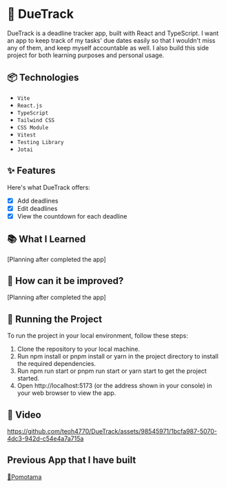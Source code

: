 # 📅 DueTrack

DueTrack is a deadline tracker app, built with React and TypeScript. I want an app to keep track of my tasks' due dates easily so that I wouldn't miss any of them, and keep myself accountable as well. I also build this side project for both learning purposes and personal usage.

## 📦 Technologies

-   <code>Vite</code>
-   <code>React.js</code>
-   <code>TypeScript</code>
-   <code>Tailwind CSS</code>
-   <code>CSS Module</code>
-   <code>Vitest</code>
-   <code>Testing Library</code>
-   <code>Jotai</code>

## ✨ Features

Here's what DueTrack offers:
- [X] Add deadlines
- [X] Edit deadlines
- [X] View the countdown for each deadline

## 📚 What I Learned

[Planning after completed the app]

## 💭 How can it be improved?

[Planning after completed the app]

## 🚦 Running the Project

To run the project in your local environment, follow these steps:
1. Clone the repository to your local machine.
2. Run npm install or pnpm install or yarn in the project directory to install the required dependencies.
3. Run npm run start or pnpm run start or yarn start to get the project started.
4. Open http://localhost:5173 (or the address shown in your console) in your web browser to view the app.

## 🍿 Video

https://github.com/teoh4770/DueTrack/assets/98545971/1bcfa987-5070-4dc3-942d-c54e4a7a715a


## Previous App that I have built

[🍅Pomotama](https://github.com/teoh4770/Pomotama)

